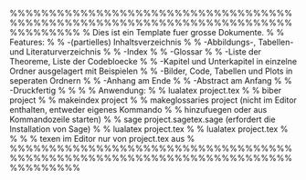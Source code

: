%%%%%%%%%%%%%%%%%%%%%%%%%%%%%%%%%%%%%%%%%%%%%%%%%%%%%%%%%%%%%%%%%%%%%%%%%%%%%%%%%
%  Dies ist ein Template fuer grosse Dokumente.                                 %
%  Features:                                                                    % 
%  -(partielles) Inhaltsverzeichnis                                             %
%  -Abbildungs-, Tabellen- und Literaturverzeichnis                             %
%  -Index                                                                       %
%  -Glossar                                                                     %
%  -Liste der Theoreme, Liste der Codebloecke                                   %
%  -Kapitel und Unterkapitel in einzelne Ordner ausgelagert mit Beispielen      %
%  -Bilder, Code, Tabellen und Plots in seperaten Ordnern                       %
%  -Anhang am Ende                                                              %
%  -Abstract am Anfang                                                          %
%  -Druckfertig                                                                 %
%                                                                               %
%  Anwendung:                                                                   %
%  lualatex project.tex                                                         %
%  biber project                                                                %
%  makeindex project                                                            %
%  makeglossaries project (nicht im Editor enthalten, entweder eigenes Kommando %
%                          hinzufuegen oder aus Kommandozeile starten)          %
%  sage project.sagetex.sage (erfordert die Installation von Sage)              %
%  lualatex project.tex                                                         %
%  lualatex project.tex                                                         %
%                                                                               %
% texen im Editor nur von project.tex aus                                       %
%%%%%%%%%%%%%%%%%%%%%%%%%%%%%%%%%%%%%%%%%%%%%%%%%%%%%%%%%%%%%%%%%%%%%%%%%%%%%%%%%